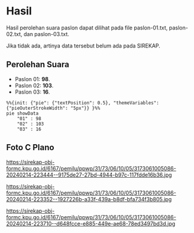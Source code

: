 # Hasil

Hasil perolehan suara paslon dapat dilihat pada file paslon-01.txt, paslon-02.txt, dan paslon-03.txt.

Jika tidak ada, artinya data tersebut belum ada pada SIREKAP.

## Perolehan Suara

 * Paslon 01: **98**.
 * Paslon 02: **103**.
 * Paslon 03: **16**.

```mermaid
%%{init: {"pie": {"textPosition": 0.5}, "themeVariables": {"pieOuterStrokeWidth": "5px"}} }%%
pie showData
    "01" : 98
    "02" : 103
    "03" : 16
```
## Foto C Plano

https://sirekap-obj-formc.kpu.go.id/6167/pemilu/ppwp/31/73/06/10/05/3173061005086-20240214-223444--9175de27-27bd-4944-b97c-117fdde16b36.jpg

https://sirekap-obj-formc.kpu.go.id/6167/pemilu/ppwp/31/73/06/10/05/3173061005086-20240214-223352--1927226b-a33f-439a-b8df-bfa734f3b805.jpg

https://sirekap-obj-formc.kpu.go.id/6167/pemilu/ppwp/31/73/06/10/05/3173061005086-20240214-223710--d648fcce-e885-449e-ae68-78ed3497bd3d.jpg
